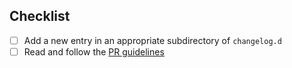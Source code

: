 ## Checklist

 - [ ] Add a new entry in an appropriate subdirectory of `changelog.d`
 - [ ] Read and follow the [PR guidelines](https://docs.wire.com/developer/developer/pr-guidelines.html)
